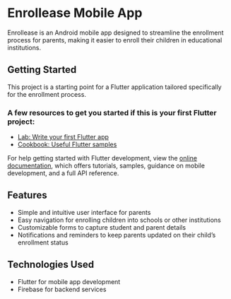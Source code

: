 # Enrollease Mobile App

Enrollease is an Android mobile app designed to streamline the enrollment process for parents, making it easier to enroll their children in educational institutions.

## Getting Started

This project is a starting point for a Flutter application tailored specifically for the enrollment process.

### A few resources to get you started if this is your first Flutter project:
- [Lab: Write your first Flutter app](https://docs.flutter.dev/get-started/codelab)
- [Cookbook: Useful Flutter samples](https://docs.flutter.dev/cookbook)

For help getting started with Flutter development, view the [online documentation](https://docs.flutter.dev/), which offers tutorials, samples, guidance on mobile development, and a full API reference.

## Features
- Simple and intuitive user interface for parents
- Easy navigation for enrolling children into schools or other institutions
- Customizable forms to capture student and parent details
- Notifications and reminders to keep parents updated on their child’s enrollment status

## Technologies Used
- Flutter for mobile app development
- Firebase for backend services
